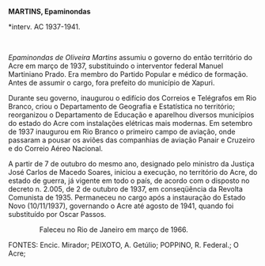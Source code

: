 **MARTINS, Epaminondas**

\*interv. AC 1937-1941.

               

*Epaminondas de Oliveira Martins* assumiu o governo do então território
do Acre em março de 1937, substituindo o interventor federal Manuel
Martiniano Prado. Era membro do Partido Popular e médico de formação.
Antes de assumir o cargo, fora prefeito do município de Xapuri.

Durante seu governo, inaugurou o edifício dos Correios e Telégrafos em
Rio Branco, criou o Departamento de Geografia e Estatística no
território; reorganizou o Departamento de Educação e aparelhou diversos
municípios do estado do Acre com instalações elétricas mais modernas. Em
setembro de 1937 inaugurou em Rio Branco o primeiro campo de aviação,
onde passaram a pousar os aviões das companhias de aviação Panair e
Cruzeiro e do Correio Aéreo Nacional.

A partir de 7 de outubro do mesmo ano, designado pelo ministro da
Justiça José Carlos de Macedo Soares, iniciou a execução, no território
do Acre, do estado de guerra, já vigente em todo o país, de acordo com o
disposto no decreto n. 2.005, de 2 de outubro de 1937, em conseqüência
da Revolta Comunista de 1935. Permaneceu no cargo após a instauração do
Estado Novo (10/11/1937), governando o Acre até agosto de 1941, quando
foi substituído por Oscar Passos.

                Faleceu no Rio de Janeiro em março de 1966.

FONTES: Encic. Mirador; PEIXOTO, A. Getúlio; POPPINO, R. Federal.; O
Acre;
